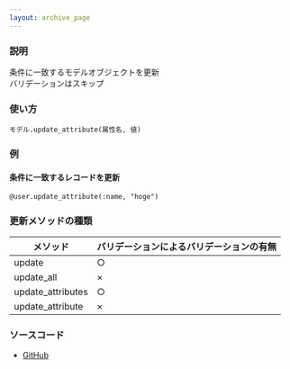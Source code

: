 ```yaml
---
layout: archive_page
---
```

### 説明
条件に一致するモデルオブジェクトを更新  
バリデーションはスキップ

### 使い方
    モデル.update_attribute(属性名, 値)

### 例
#### 条件に一致するレコードを更新
    @user.update_attribute(:name, "hoge")

### 更新メソッドの種類

メソッド              | バリデーションによるバリデーションの有無
----------------- | ---------------
update            | ○
update_all        | ×
update_attributes | ○
update_attribute  | ×

### ソースコード
* [GitHub](https://github.com/rails/rails/blob/ac30e389ecfa0e26e3d44c1eda8488ddf63b3ecc/activerecord/lib/active_record/persistence.rb#L412)